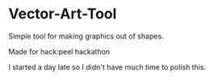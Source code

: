 # Vector-Art-Tool
Simple tool for making graphics out of shapes.

Made for hack:peel hackathon

I started a day late so I didn't have much time to polish this.
